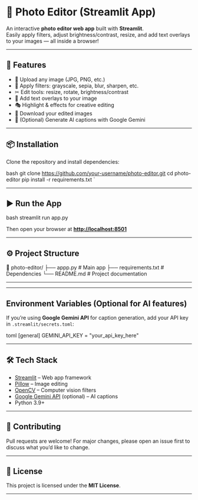 # 📸 Photo Editor (Streamlit App)

An interactive **photo editor web app** built with **Streamlit**.  
Easily apply filters, adjust brightness/contrast, resize, and add text overlays to your images — all inside a browser!

---

## 🚀 Features
- 📂 Upload any image (JPG, PNG, etc.)
- 🎨 Apply filters: grayscale, sepia, blur, sharpen, etc.
- ✂ Edit tools: resize, rotate, brightness/contrast
- 📝 Add text overlays to your image
- 🎭 Highlight & effects for creative editing
- 💾 Download your edited images
- 🤖 (Optional) Generate AI captions with Google Gemini

---

## 📦 Installation

Clone the repository and install dependencies:

bash
git clone https://github.com/your-username/photo-editor.git
cd photo-editor
pip install -r requirements.txt
`

---

## ▶ Run the App

bash
streamlit run app.py


Then open your browser at **[http://localhost:8501](http://localhost:8501)**

---

## ⚙ Project Structure


📂 photo-editor/
 ├── appp.py             # Main app
 ├── requirements.txt   # Dependencies
 └── README.md          # Project documentation

---
---

##  Environment Variables (Optional for AI features)

If you’re using **Google Gemini API** for caption generation, add your API key in `.streamlit/secrets.toml`:

toml
[general]
GEMINI_API_KEY = "your_api_key_here"


---

## 🛠 Tech Stack

* [Streamlit](https://streamlit.io/) – Web app framework
* [Pillow](https://pillow.readthedocs.io/) – Image editing
* [OpenCV](https://opencv.org/) – Computer vision filters
* [Google Gemini API](https://ai.google.dev/) (optional) – AI captions
* Python 3.9+

---

## 🤝 Contributing

Pull requests are welcome! For major changes, please open an issue first to discuss what you’d like to change.

---

## 📜 License

This project is licensed under the **MIT License**.



---
